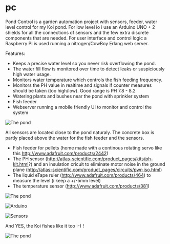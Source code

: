 pc
==

Pond Control is a garden automation project with sensors, feeder, water level control for my Koi pond. For low level io i use an Arduino UNO + 2 shields for all the connections of sensors and the few extra discrete components that are needed. For user interface and control logic a Raspberry PI is used running a nitrogen/CowBoy Erlang web server.

Features:
- Keeps a precise water level so you never risk overflowing the pond. 
- The water fill flow is monitored over time to detect leaks or suspiciously high water usage. 
- Monitors water temperature which controls the fish feeding frequency. 
- Monitors the PH value in realtime and signals if counter measures should be taken (too high/low). Good range is PH 7.8 - 8.2
- Watering plants and bushes near the pond with sprinkler system
- Fish feeder
- Webserver running a mobile friendly UI to monitor and control the system

![The pond](https://github.com/epkboan/epkboan.github.io/blob/master/pond_0.jpg?raw=true "The Pond under control")

All sensors are located close to the pond naturaly. The concrete box is partly placed above the water for the fish feeder and the sensors.
- Fish feeder for pellets (home made with a continous rotating servo like this http://www.adafruit.com/products/2442)
- The PH sensor (http://atlas-scientific.com/product_pages/kits/ph-kit.html?) and an insulation cricuit to eliminate motor noise in the ground plane (http://atlas-scientific.com/product_pages/circuits/pwr-iso.html)
- The liquid eTape ruler (http://www.adafruit.com/products/464) to measure the level (i keep a +/-5mm level) 
- The temperature sensor (http://www.adafruit.com/products/381)

![The pond](https://github.com/epkboan/epkboan.github.io/blob/master/pond_2.jpg?raw=true "Sensor location")


![Arduino ](https://github.com/epkboan/epkboan.github.io/blob/master/pc_1.jpg?raw=true "Arduino")

![Sensors](https://github.com/epkboan/epkboan.github.io/blob/master/pc_2.jpg?raw=true "Sensors")

And YES, the Koi fishes like it too :-) !

![The pond](https://github.com/epkboan/epkboan.github.io/blob/master/pond_1.jpg?raw=true "The Pond at control")
